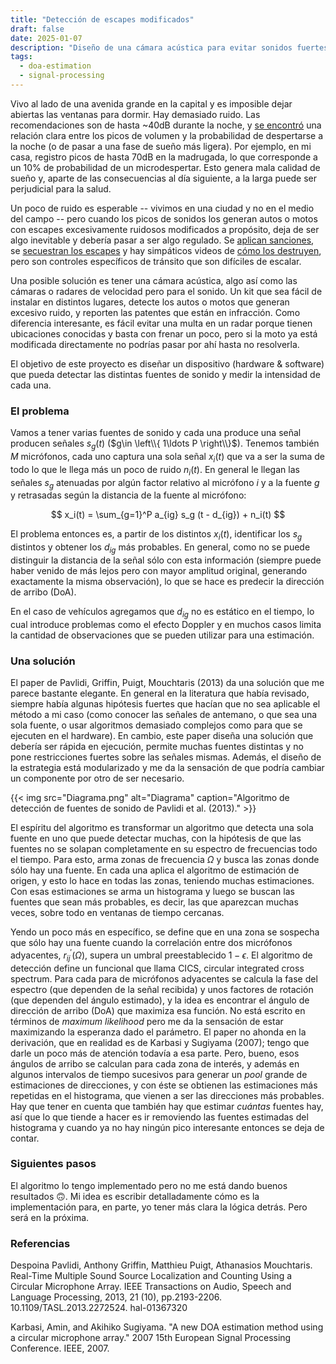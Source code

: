 ```yaml
---
title: "Detección de escapes modificados"
draft: false
date: 2025-01-07
description: "Diseño de una cámara acústica para evitar sonidos fuertes "
tags:
  - doa-estimation
  - signal-processing
---
```


Vivo al lado de una avenida grande en la capital y es imposible dejar abiertas las ventanas para dormir. Hay demasiado ruido. Las recomendaciones son de hasta ~40dB durante la noche, y [se encontró](https://www.association-of-noise-consultants.co.uk/wp-content/uploads/2017/06/C3-Tools-for-Assessing-Night-Noise-Impact-wide.pdf) una relación clara entre los picos de volumen y la probabilidad de despertarse a la noche (o de pasar a una fase de sueño más ligera). Por ejemplo, en mi casa, registro picos de hasta 70dB en la madrugada, lo que corresponde a un 10% de probabilidad de un microdespertar. Esto genera mala calidad de sueño y, aparte de las consecuencias al día siguiente, a la larga puede ser perjudicial para la salud. 

Un poco de ruido es esperable -- vivimos en una ciudad y no en el medio del campo -- pero cuando los picos de sonidos los generan autos o motos con escapes excesivamente ruidosos modificados a propósito, deja de ser algo inevitable y debería pasar a ser algo regulado. Se [aplican sanciones](https://quedigital.com.ar/politica/aprobaron-la-prohibicion-de-circular-en-motos-con-canos-de-escape-modificados/), se [secuestran los escapes](https://www.bragado.gov.ar/continuan-los-controles-y-secuestros-de-motos-con-escapes-modificados/) y hay simpáticos videos de [cómo los destruyen](https://www.youtube.com/watch?v=41dm6PK1ZH4), pero son controles específicos de tránsito que son difíciles de escalar. 

Una posible solución es tener una cámara acústica, algo así como las cámaras o radares de velocidad pero para el sonido. Un kit que sea fácil de instalar en distintos lugares, detecte los autos o motos que generan excesivo ruido, y reporten las patentes que están en infracción. Como diferencia interesante, es fácil evitar una multa en un radar porque tienen ubicaciones conocidas y basta con frenar un poco, pero si la moto ya está modificada directamente no podrías pasar por ahí hasta no resolverla. 

El objetivo de este proyecto es diseñar un dispositivo (hardware & software) que pueda detectar las distintas fuentes de sonido y medir la intensidad de cada una.

### El problema

Vamos a tener varias fuentes de sonido y cada una produce una señal producen señales $s_g(t)$
($g\in \left\\{ 1\ldots P \right\\}$). 
Tenemos también $M$ micrófonos, cada uno captura una sola señal $x_i(t)$ que va a ser la suma de todo lo que le llega más un poco de ruido $n_i(t)$. En general le llegan las señales $s_g$ atenuadas por algún factor relativo al micrófono $i$ y a la fuente $g$ y retrasadas según la distancia de la fuente al micrófono:

$$
x_i(t) = \sum_{g=1}^P a_{ig} s_g (t - d_{ig}) + n_i(t)
$$

El problema entonces es, a partir de los distintos $x_i(t)$, identificar los $s_g$ distintos y obtener los $d_{ig}$ más probables. En general, como no se puede distinguir la distancia de la señal sólo con esta información (siempre puede haber venido de más lejos pero con mayor amplitud original, generando exactamente la misma observación), lo que se hace es predecir la dirección de arribo (DoA). 

En el caso de vehículos agregamos que $d_{ig}$ no es estático en el tiempo, lo cual introduce problemas como el efecto Doppler y en muchos casos limita la cantidad de observaciones que se pueden utilizar para una estimación.

### Una solución

El paper de Pavlidi, Griffin, Puigt, Mouchtaris (2013) da una solución que me parece bastante elegante. En general en la literatura que había revisado, siempre había algunas hipótesis fuertes que hacían que no sea aplicable el método a mi caso (como conocer las señales de antemano, o que sea una sola fuente, o usar algoritmos demasiado complejos como para que se ejecuten en el hardware). En cambio, este paper diseña una solución que debería ser rápida en ejecución, permite muchas fuentes distintas y no pone restricciones fuertes sobre las señales mismas. Además, el diseño de la estrategia está modularizado y me da la sensación de que podría cambiar un componente por otro de ser necesario.


{{< img
  src="Diagrama.png"
  alt="Diagrama"
  caption="Algoritmo de detección de fuentes de sonido de Pavlidi et al. (2013)." >}}


El espíritu del algoritmo es transformar un algoritmo que detecta una sola fuente en uno que puede detectar muchas, con la hipótesis de que las fuentes no se solapan completamente en su espectro de frecuencias todo el tiempo. Para esto, arma zonas de frecuencia $\Omega$ y busca las zonas donde sólo hay una fuente. En cada una aplica el algoritmo de estimación de origen, y esto lo hace en todas las zonas, teniendo muchas estimaciones. Con esas estimaciones se arma un histograma y luego se buscan las fuentes que sean más probables, es decir, las que aparezcan muchas veces, sobre todo en ventanas de tiempo cercanas. 

Yendo un poco más en específico, se define que en una zona se sospecha que sólo hay una fuente cuando la correlación entre dos micrófonos adyacentes, $r_{ij}^\prime (\Omega)$, supera un umbral preestablecido $1-\epsilon$. El algoritmo de detección define un funcional que llama $\mathrm{CICS}$, circular integrated cross spectrum. Para cada para de micrófonos adyacentes se calcula la fase del espectro (que dependen de la señal recibida) y unos factores de rotación (que dependen del ángulo estimado), y la idea es encontrar el ángulo de dirección de arribo (DoA) que maximiza esa función. No está escrito en términos de _maximum likelihood_ pero me da la sensación de estar maximizando la esperanza dado el parámetro. El paper no ahonda en la derivación, que en realidad es de Karbasi y Sugiyama (2007); tengo que darle un poco más de atención todavía a esa parte. Pero, bueno, esos ángulos de arribo se calculan para cada zona de interés, y además en algunos intervalos de tiempo sucesivos para generar un _pool_ grande de estimaciones de direcciones, y con éste se obtienen las estimaciones más repetidas en el histograma, que vienen a ser las direcciones más probables. Hay que tener en cuenta que también hay que estimar _cuántas_ fuentes hay, así que lo que tiende a hacer es ir removiendo las fuentes estimadas del histograma y cuando ya no hay ningún pico interesante entonces se deja de contar.

### Siguientes pasos

El algoritmo lo tengo implementado pero no me está dando buenos resultados 🙃. Mi idea es escribir detalladamente cómo es la implementación para, en parte, yo tener más clara la lógica detrás. Pero será en la próxima.

### Referencias

Despoina Pavlidi, Anthony Griffin, Matthieu Puigt, Athanasios Mouchtaris. Real-Time Multiple
Sound Source Localization and Counting Using a Circular Microphone Array. IEEE Transactions on Audio, Speech and Language Processing, 2013, 21 (10), pp.2193-2206. 10.1109/TASL.2013.2272524. hal-01367320

Karbasi, Amin, and Akihiko Sugiyama. "A new DOA estimation method using a circular microphone array." 2007 15th European Signal Processing Conference. IEEE, 2007.
